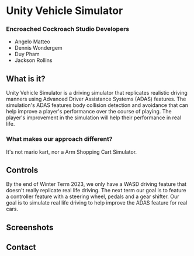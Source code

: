 # Unity Vehicle Simulator
### Encroached Cockroach Studio Developers
* Angelo Matteo
* Dennis Wondergem
* Duy Pham
* Jackson Rollins


## What is it?
Unity Vehicle Simulator is a driving simulator that replicates realistic driving manners using Advanced Driver Assistance Systems (ADAS) features. The simulation's ADAS features body collision detection and avoidance that can help improve a player's performance over the course of playing. The player's improvement in the simulation will help their performance in real life.

### What makes our approach different?
It's not mario kart, nor a Arm Shopping Cart Simulator.
## Controls
By the end of Winter Term 2023, we only have a WASD driving feature that doesn't really replicate real life driving.
The next term our goal is to feature a controller feature with a steering wheel, pedals and a gear shifter. Our goal is to simulate real life driving to help improve the ADAS feature for real cars.
## Screenshots

## Contact





